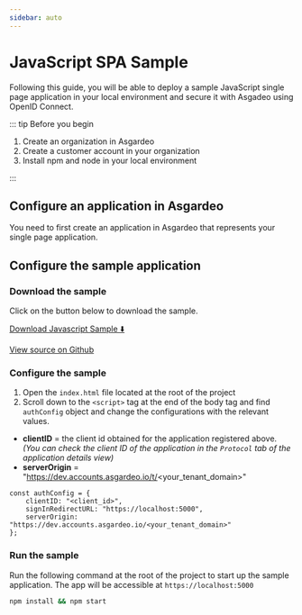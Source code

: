 ```yaml
---
sidebar: auto
---
```


# JavaScript SPA Sample

Following this guide, you will be able to deploy a sample JavaScript single page application in your local environment and secure it with Asgadeo using OpenID Connect.

::: tip Before you begin

1. Create an organization in Asgardeo
2. Create a customer account in your organization
3. Install npm and node in your local environment

:::

## Configure an application in Asgardeo

You need to first create an application in Asgardeo that represents your single page application.

<CommonGuide guide='guides/fragments/configure-spa-in-asgardeo-for-sample.md'/>

## Configure the sample application

### Download the sample

Click on the button below to download the sample.

[Download Javascript Sample :arrow_down:](https://github.com/asgardeo/asgardeo-auth-spa-sdk/releases/download/v0.1.2/asgardeo-html-js-app.zip)

[View source on Github](https://github.com/asgardeo/asgardeo-auth-spa-sdk/tree/main/samples/asgardeo-html-js-app)

### Configure the sample

1. Open the `index.html` file located at the root of the project 
2. Scroll down to the `<script>` tag at the end of the body tag and find `authConfig` object and change the configurations with the relevant values.

- **clientID** = the client id obtained for the application registered above. _(You can check the client ID of the application in the `Protocol` tab of the application details view)_
- **serverOrigin** = "https://dev.accounts.asgardeo.io/t/<your_tenant_domain>"

``` HTML{2,4}
const authConfig = {
    clientID: "<client_id>",
    signInRedirectURL: "https://localhost:5000",
    serverOrigin: "https://dev.accounts.asgardeo.io/<your_tenant_domain>"
};
```

### Run the sample

Run the following command at the root of the project to start up the sample application. The app will be accessible at `https://localhost:5000` 

```bash
npm install && npm start
```
